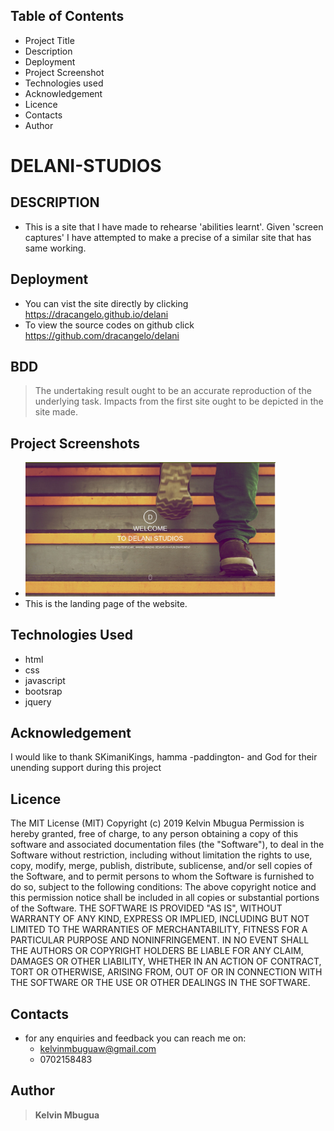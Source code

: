 
## Table of Contents
- Project Title
- Description
- Deployment
- Project Screenshot
- Technologies used
- Acknowledgement
- Licence
- Contacts
- Author
# DELANI-STUDIOS
## DESCRIPTION
- This is a site that I have made to rehearse 'abilities learnt'. Given 'screen captures' I have attempted to make a precise of a similar site that has same working.
## Deployment
- You can vist the site directly by clicking https://dracangelo.github.io/delani
- To view the source codes on github click https://github.com/dracangelo/delani
## BDD
> The undertaking result ought to be an accurate reproduction of the underlying task. 
> Impacts from the first site ought to be depicted in the site made.
## Project Screenshots
- <img src="images/them.jpg" width=400px>
- This is the landing page of the website.
## Technologies Used
- html
 - css
 - javascript
 - bootsrap
 - jquery
 ## Acknowledgement
 I would like to thank SKimaniKings, hamma -paddington- and God for their unending support during this project
## Licence
The MIT License (MIT)
Copyright (c) 2019 Kelvin Mbugua
Permission is hereby granted, free of charge, to any person obtaining a copy of this software and associated documentation files (the "Software"), to deal in the Software without restriction, including without limitation the rights to use, copy, modify, merge, publish, distribute, sublicense, and/or sell copies of the Software, and to permit persons to whom the Software is furnished to do so, subject to the following conditions:
The above copyright notice and this permission notice shall be included in all copies or substantial portions of the Software.
THE SOFTWARE IS PROVIDED "AS IS", WITHOUT WARRANTY OF ANY KIND, EXPRESS OR IMPLIED, INCLUDING BUT NOT LIMITED TO THE WARRANTIES OF MERCHANTABILITY, FITNESS FOR A PARTICULAR PURPOSE AND NONINFRINGEMENT. IN NO EVENT SHALL THE AUTHORS OR COPYRIGHT HOLDERS BE LIABLE FOR ANY CLAIM, DAMAGES OR OTHER LIABILITY, WHETHER IN AN ACTION OF CONTRACT, TORT OR OTHERWISE, ARISING FROM, OUT OF OR IN CONNECTION WITH THE SOFTWARE OR THE USE OR OTHER DEALINGS IN THE SOFTWARE.

## Contacts
- for any enquiries and feedback you can reach me on:
  - kelvinmbuguaw@gmail.com
  - 0702158483
## Author
> **Kelvin Mbugua**

